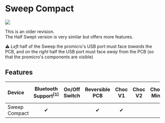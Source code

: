 # Sweep Compact
![](/gallery/sweep-compact.jpg)

This is an older revision.  
The Half Swept version is very similar but offers more features.

⚠ *Left* half of the Sweep the promicro's USB port must face *towards* the PCB, and on the *right* half the USB port must face *away* from the PCB (so that the promicro's components are visible)

## Features

| Device | Bluetooth Support<sup>[1]</sup> | On/Off Switch | Reversible PCB | Choc V1 | Choc V2 | Choc Mini | MX & Alps | Choc Spacing<sup>[2]</sup> | Tenting<sup>[3]</sup> |
| :--- | :---: | :---: | :---: | :---: | :---: | :---: | :---: | :---: | :---: |
| Sweep Compact     | ✔ |   | ✔ | ✔ |   |   |   | ✔ |   |
